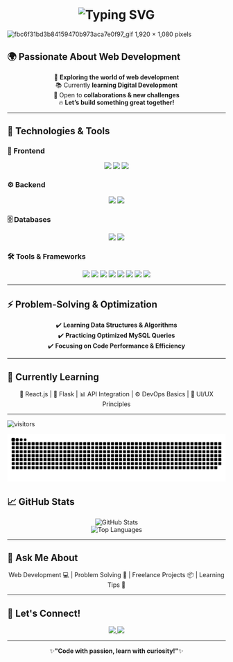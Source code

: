 <h1 align="center">
  
<img src="https://readme-typing-svg.herokuapp.com?font=Fira+Code&size=24&pause=1000&color=0000FF&center=true&vCenter=true&width=600&lines=Hi+I'm+Yassine;Passionate+about+Web+Development;Welcome+to+my+GitHub!" alt="Typing SVG" />

</h1>

![fbc6f31bd3b84159470b973aca7e0f97_gif 1,920 × 1,080 pixels](https://github.com/user-attachments/assets/dc198dfb-a39c-4ef2-8c26-45ff9ab4087b)

## 🌍 Passionate About Web Development
<p align="center">
  🎯 <b>Exploring the world of web development</b><br>
  📚 Currently <b>learning Digital Development</b><br>
  🤝 Open to <b>collaborations & new challenges</b><br>
  🔥 <b>Let’s build something great together!</b>
</p>




---

## 🔧 Technologies & Tools

### 🎨 Frontend
<p align="center">
  <img src="https://img.shields.io/badge/HTML5-%23E34F26.svg?style=for-the-badge&logo=html5&logoColor=white" />
  <img src="https://img.shields.io/badge/CSS3-%231572B6.svg?style=for-the-badge&logo=css3&logoColor=white" />
  <img src="https://img.shields.io/badge/JavaScript-%23F7DF1E.svg?style=for-the-badge&logo=javascript&logoColor=black" />
</p>

### ⚙️ Backend
<p align="center">
  <img src="https://img.shields.io/badge/PHP-%23777BB4.svg?style=for-the-badge&logo=php&logoColor=white" />
  <img src="https://img.shields.io/badge/Python-%233776AB.svg?style=for-the-badge&logo=python&logoColor=white" />
</p>


### 🗄️ Databases
<p align="center">
  <img src="https://img.shields.io/badge/MySQL-%234479A1.svg?style=for-the-badge&logo=mysql&logoColor=white" />
  <img src="https://img.shields.io/badge/SQLite-%23003B57.svg?style=for-the-badge&logo=sqlite&logoColor=white" />
</p>

### 🛠️ Tools & Frameworks
<p align="center">
  <img src="https://github.com/YASINet12/assets/blob/main/212257454-16e3712e-945a-4ca2-b238-408ad0bf87e6.gif" height="60" />
  <img src="https://github.com/YASINet12/assets/blob/main/212257460-738ff738-247f-4445-a718-cdd0ca76e2db.gif" height="60" />

  <img src="https://github.com/YASINet12/assets/blob/main/212257465-7ce8d493-cac5-494e-982a-5a9deb852c4b.gif" height="60" />
  <img src="https://github.com/YASINet12/assets/blob/main/212257468-1e9a91f1-b626-4baa-b15d-5c385dfa7ed2.gif" height="60" />
  <img src="https://github.com/YASINet12/assets/blob/main/212257472-08e52665-c503-4bd9-aa20-f5a4dae769b5.gif" height="60" />
  <img src="https://github.com/YASINet12/assets/blob/main/212280805-9bcb336b-8c55-46a8-abf8-ff286ab55472.gif" height="60" />
  <img src="https://github.com/YASINet12/assets/blob/main/212281756-450d3ffa-9335-4b98-a965-db8a18fee927.gif" height="60" />
  <img src="https://github.com/YASINet12/assets/blob/main/212281775-b468df30-4edc-4bf8-a4ee-f52e1aaddc86.gif" height="60" />
</p>

---

## ⚡ Problem-Solving & Optimization
<p align="center">
  ✔️ <b>Learning Data Structures & Algorithms</b><br>
  ✔️ <b>Practicing Optimized MySQL Queries</b><br>
  ✔️ <b>Focusing on Code Performance & Efficiency</b>
</p>

---

## 🧠 Currently Learning
<p align="center">
  🧩 React.js | 🐍 Flask | 📊 API Integration | ⚙️ DevOps Basics | 🎨 UI/UX Principles
</p>

---

![visitors](https://komarev.com/ghpvc/?username=YassineGitHubUsername&color=blue&style=flat-square)




<p align="center">
  <img src="https://raw.githubusercontent.com/Platane/snk/output/github-contribution-grid-snake.svg" alt="Contribution Snake" />
</p>




## 📈 GitHub Stats
<p align="center">
  <img src="https://github-readme-stats.vercel.app/api?username=YassineET&show_icons=true&theme=radical" alt="GitHub Stats" />
  <br />
  <img src="https://github-readme-stats.vercel.app/api/top-langs/?username=YassineET&layout=compact&theme=radical&hide=tsql,hack,scss,cmake" alt="Top Languages" />
</p>

---

## 💬 Ask Me About
<p align="center">
  Web Development 💻 | Problem Solving 🧠 | Freelance Projects 📦 | Learning Tips 🎯
</p>

---

## 🎯 Let's Connect!
<p align="center">
  <a href="https://www.linkedin.com/in/yasine-et-tahery-159790324/" target="_blank">
    <img src="https://img.shields.io/badge/LinkedIn-%230077B5.svg?style=for-the-badge&logo=linkedin&logoColor=white" />
  </a>  
  <a href="https://github.com/YassineET" target="_blank">
    <img src="https://img.shields.io/badge/GitHub-%23181717.svg?style=for-the-badge&logo=github&logoColor=white" />
  </a>  
</p>

---

<p align="center">
  ✨<b>"Code with passion, learn with curiosity!"</b>✨
</p>





